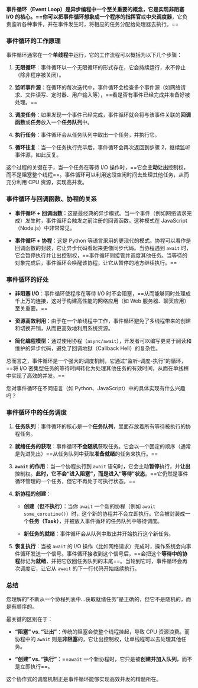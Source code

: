 **事件循环（Event Loop）**是异步编程中一个至关重要的概念，它是实现非阻塞 I/O 的核心。==你可以把事件循环想象成一个程序的**指挥官**或**中央调度器**，它负责监听各种事件，并在事件发生时，将相应的任务分配给处理器去执行。==

### 事件循环的工作原理

事件循环通常在一个**单线程**中运行，它的工作流程可以概括为以下几个步骤：

1. **无限循环**：事件循环以一个无限循环的形式存在，它会持续运行，永不停止（除非程序被关闭）。
    
2. **监听事件源**：在循环的每次迭代中，事件循环会检查多个事件源（如网络请求、文件读写、定时器、用户输入等），==看是否有事件已经完成并准备好被处理。==
    
3. **调度任务**：如果发现一个事件已经完成，事件循环就会将与该事件关联的**回调函数**或**任务**放入一个**任务队列**中。
    
4. **执行任务**：事件循环会从任务队列中取出一个任务，并执行它。
    
5. **循环往复**：当一个任务执行完毕后，事件循环会再次返回到步骤 2，继续监听事件源，如此反复。
    

这个过程的关键在于，当一个任务在等待 I/O 操作时，==它会**主动让出**控制权，而不是阻塞整个线程==。事件循环可以利用这段空闲时间去处理其他任务，从而充分利用 CPU 资源，实现高并发。

### 事件循环与回调函数、协程的关系

- **事件循环 + 回调函数**：这是最经典的异步模式。当一个事件（例如网络请求完成）发生时，事件循环会触发之前注册的回调函数。这种模式在 JavaScript（Node.js）中非常常见。
    
- **事件循环 + 协程**：这是 Python 等语言采用的更现代的模式。协程可以看作是回调函数的封装，它让异步代码看起来更像同步代码。当协程遇到 `await` 时，它会暂停执行并让出控制权，==事件循环则接管并调度其他任务。当等待的对象完成后，事件循环会唤醒该协程，让它从暂停的地方继续执行。==

### 事件循环的好处

- **非阻塞 I/O**：事件循环使程序在等待 I/O 时不会阻塞，==从而能够同时处理成千上万的连接，这对于构建高性能的网络应用（如 Web 服务器、聊天应用）至关重要。==
    
- **资源高效利用**：由于在一个单线程中工作，事件循环避免了多线程带来的创建和切换开销，从而更高效地利用系统资源。
    
- **简化编程模型**：通过使用协程（`async/await`），开发者可以编写更易于阅读和维护的异步代码，避免了回调地狱（Callback Hell）的复杂性。

总而言之，事件循环是一个强大的调度机制，它通过“监听-调度-执行”的循环，==将 I/O 密集型任务的等待时间转化为处理其他任务的有效时间，从而在单线程中实现了高效的并发。==

您对事件循环在不同语言（如 Python、JavaScript）中的具体实现有什么兴趣吗？

### 事件循环中的任务调度

1. **任务队列**：事件循环的核心是一个**任务队列**，里面存放着所有等待被执行的协程任务。
    
2. **就绪任务的获取**：事件循环**不会随机**获取任务。它会以一个固定的顺序（通常是先进先出）==从任务队列中获取**准备就绪**的任务来执行。==
    
3. **`await` 的作用**：当一个协程执行到 `await` 语句时，它会主动**暂停**执行，并**让出**控制权。**此时，它不会“进入阻塞”，而是进入“等待”状态**。==它仍然是事件循环管理的一个任务，但它不再处于可执行状态。==
    
4. **新协程的创建**：
    
    - **创建（但不执行）**：当你 `await` 一个新的协程（例如 `await some_coroutine()`）时，这个新的协程并不会立即执行。它会被封装成一个**任务（Task）**，并被放入事件循环的任务队列中等待调度。
        
    - **新任务的就绪**：事件循环会从队列中取出并开始执行这个新任务。
        
5. **恢复执行**：当被 `await` 的 I/O 操作（比如网络请求）完成时，操作系统会向事件循环发送一个信号。事件循环接收到这个信号后，==会把这个**等待中的协程**标记为**就绪**，并把它放回任务队列的末尾==。当轮到它时，事件循环会再次调度它，让它从 `await` 的下一行代码开始继续执行。
    

### 总结

您理解的“不断从一个协程列表中...获取就绪任务”是正确的，但它不是随机的，而是有顺序的。

最关键的区别在于：

- **“阻塞” vs. “让出”**：传统的阻塞会使整个线程挂起，导致 CPU 资源浪费。而协程中的 `await` 则是**非阻塞**的，它让出控制权，让单线程可以去处理其他任务。
    
- **“创建” vs. “执行”**：==`await` 一个新协程时，它只是被**创建并加入队列**，而不是立即执行==。
    

这个协作式的调度机制正是事件循环能够实现高效并发的精髓所在。